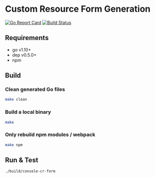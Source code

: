 # Custom Resource Form Generation

[![Go Report Card](https://goreportcard.com/badge/github.com/RHsyseng/console-cr-form)](https://goreportcard.com/report/github.com/RHsyseng/console-cr-form)
[![Build Status](https://travis-ci.org/RHsyseng/console-cr-form.svg?branch=master)](https://travis-ci.org/RHsyseng/console-cr-form)

## Requirements

- go v1.10+
- dep v0.5.0+
- npm

## Build

### Clean generated Go files
```bash
make clean
```

### Build a local binary
```bash
make
```

### Only rebuild npm modules / webpack
```bash
make npm
```

## Run & Test
```bash
./build/console-cr-form
```
